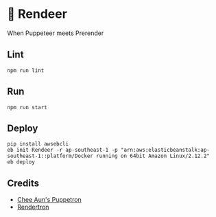 # 🦌 Rendeer
When Puppeteer meets Prerender

## Lint
```
npm run lint
```

## Run
```
npm run start
```

## Deploy
```
pip install awsebcli
eb init Rendeer -r ap-southeast-1 -p "arn:aws:elasticbeanstalk:ap-southeast-1::platform/Docker running on 64bit Amazon Linux/2.12.2"
eb deploy
```

## Credits
* [Chee Aun's Puppetron](https://github.com/cheeaun/puppetron)
* [Rendertron](https://github.com/GoogleChrome/rendertron)

